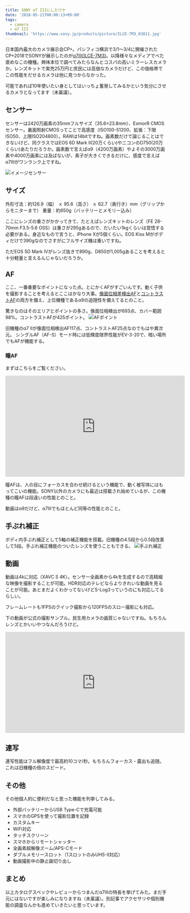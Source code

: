 ```yaml
---
title: SONY α7 IIIにしたワケ
date: '2018-05-21T00:00:13+09:00'
tags:
  - camera
  - α7 III
thumbnail: 'https://www.sony.jp/products/picture/ILCE-7M3_03811.jpg'
---
```

日本国内最大のカメラ展示会CP+。パシフィコ横浜で3/1～3/4に開催されたCP+2018でSONYが展示したのが[α7III(ILCE-7M3)](https://www.sony.jp/ichigan/products/ILCE-7M3/)。以降様々なメディアでべた褒めなこの機種。興味本位で調べてみたらなんとコスパの高いミラーレスカメラか。レンズキットで実売25万円と庶民には高価なカメラだけど、この価格帯でこの性能をだせるカメラは他に見つからなかった。

可能であれば10年使いたい身としてはいっちょ奮発してみるかという気分にさせるカメラとなってます（未稟議）。

## センサー
センサーは2420万画素の35mmフルサイズ（35.6×23.8mm）、ExmorR CMOSセンサー。裏面照射CMOSってことで高感度（ISO100-51200、拡張：下限ISO50、上限ISO204800）。RAWは14bitですね。画素数だけで論じることはできないけど、同クラスではEOS 6D Mark II(20万くらい)やニコンのD750(20万くらい)あたりだろうか。画素数で言えばα9（4200万画素）やよその3000万画素や4000万画素には及ばないが、素子が大きくできるだけに、感度で言えばα7IIIがワンランク上ですね。

![イメージセンサー](https://www.sony.jp/products/picture/original_ILCE-7M3_ExmorR_01.jpg)

## サイズ
外形寸法：約126.9（幅） ｘ 95.6（高さ） ｘ 62.7（奥行き）mm（グリップからモニターまで）
重量：約650g（バッテリーとメモリー込み）

ここにレンズの重さがかかってきて、たとえばレンズキットのレンズ（FE 28-70mm F3.5-5.6 OSS）は重さが295gあるので、だいたい1kgくらいは覚悟する必要がある。身近なもので言うと、iPhone Xが5個くらい。EOS Kiss Mがボディだけで390gなのでさすがにフルサイズ機は重いですね。

ただEOS 5D Mark IVがレンズ抜きで890g、D850が1,005gあることを考えると十分軽量と言えるんじゃないだろうか。

## AF
ここ、一番重要なポイントになった点。とにかくAFがすごいんです。動く子供を撮影することを考えるとここはかなり大事。[像面位相差検出AF](https://www.photosepia.co.jp/image_field_phase_detect.html)と[コントラストAF](http://www.kddi.com/yogo/%E3%83%9E%E3%83%AB%E3%83%81%E3%83%A1%E3%83%87%E3%82%A3%E3%82%A2/%E3%82%B3%E3%83%B3%E3%83%88%E3%83%A9%E3%82%B9%E3%83%88AF.html)の両方を備え、上位機種であるα9の追随性を備えてるとのこと。

驚きなのはそのエリアとポイントの多さ。像面位相検出が693点、カバー範囲98%。コントラストAFが425ポイント。
![AFポイント](https://www.sony.jp/products/picture/original_ILCE-7M3_Wide.jpg)

旧機種のα7 IIが像面位相検出AF117点、コントラストAF25点なのでもはや異次元。
シングルAF（AF-S）モード時には低輝度限界性能がEV-3-20で、暗い場所でもAFが機能する。

### 瞳AF
まずはこちらをご覧ください。
<iframe width="560" height="315" src="https://www.youtube.com/embed/75dq5Uz1ZGw" frameborder="0" allow="autoplay; encrypted-media" allowfullscreen></iframe>

瞳AFは、人の目にフォーカスを合わせ続けるという機能で、動く被写体にはもってこいの機能。SONY以外のカメラにも最近は搭載され始めているが、この機種の瞳AFは段違いの性能とのこと。

動画はα9だけど、α7IIIでもほとんど同等の性能とのこと。

## 手ぶれ補正
ボディ内手ぶれ補正として5軸の補正機能を搭載。旧機種の4.5段から0.5段改善して5段。手ぶれ補正機能のついたレンズを使うこともできる。
![手ぶれ補正](https://www.sony.jp/products/picture/y_ILCE-7M3_SteadyShot.jpg)

## 動画
動画は4kに対応（XAVC S 4K）。センサー全画素から4kを生成するので高精細な映像を撮影することが可能。HDR対応のテレビならよりきれいな動画を見ることが可能。あとまだよくわかってないけどS-Log3っていうのにも対応してるらしい。

フレームレートも1FPSのクイック撮影から120FPSのスロー撮影にも対応。

下の動画が公式の撮影サンプル。民生用カメラの画質じゃないですね。もちろんレンズとかいいやつなんだろうけど。

<iframe width="560" height="315" src="https://www.youtube.com/embed/aCr2lfMoMPY" frameborder="0" allow="autoplay; encrypted-media" allowfullscreen></iframe>

## 連写
連写性能はフル解像度で最高約10コマ/秒。もちろんフォーカス・露出も追随。これは旧機種の倍のスピード。

## その他
その他個人的に便利だなと思った機能を列挙してみる。
- 外部バッテリーからUSB Type-Cで充電可能
- スマホのGPSを使って撮影位置を記録
- カスタムキー
- WiFi対応
- タッチスクリーン
- スマホからリモートシャッター
- 全画素超解像ズーム/APS-Cモード
- ダブルメモリースロット（1スロットのみUHS-II対応）
- 動画撮影中の静止画切り出し


## まとめ
以上カタログスペックやレビューからつまんだα7IIIの特長を挙げてみた。まだ手元にはないですが楽しみになりますね（未稟議）。別記事でアクセサリや個別機能の調査なんかも進めていきたいと思っています。
